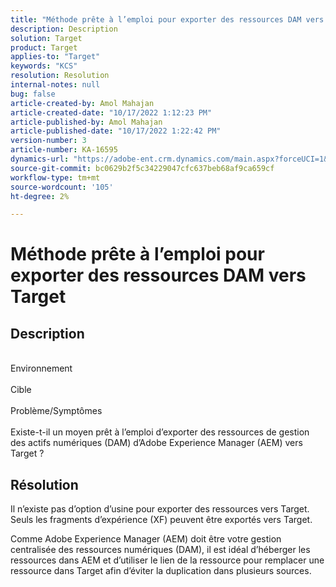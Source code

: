 ```yaml
---
title: "Méthode prête à l’emploi pour exporter des ressources DAM vers Target"
description: Description
solution: Target
product: Target
applies-to: "Target"
keywords: "KCS"
resolution: Resolution
internal-notes: null
bug: false
article-created-by: Amol Mahajan
article-created-date: "10/17/2022 1:12:23 PM"
article-published-by: Amol Mahajan
article-published-date: "10/17/2022 1:22:42 PM"
version-number: 3
article-number: KA-16595
dynamics-url: "https://adobe-ent.crm.dynamics.com/main.aspx?forceUCI=1&pagetype=entityrecord&etn=knowledgearticle&id=7957cc50-1d4e-ed11-bba2-002248086cae"
source-git-commit: bc0629b2f5c34229047cfc637beb68af9ca659cf
workflow-type: tm+mt
source-wordcount: '105'
ht-degree: 2%

---
```


# Méthode prête à l’emploi pour exporter des ressources DAM vers Target

## Description

<br>Environnement<br><br>
Cible
<br><br>Problème/Symptômes<br><br>Existe-t-il un moyen prêt à l’emploi d’exporter des ressources de gestion des actifs numériques (DAM) d’Adobe Experience Manager (AEM) vers Target ?<br>

## Résolution


Il n’existe pas d’option d’usine pour exporter des ressources vers Target. Seuls les fragments d’expérience (XF) peuvent être exportés vers Target.

Comme Adobe Experience Manager (AEM) doit être votre gestion centralisée des ressources numériques (DAM), il est idéal d’héberger les ressources dans AEM et d’utiliser le lien de la ressource pour remplacer une ressource dans Target afin d’éviter la duplication dans plusieurs sources.
